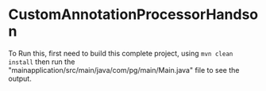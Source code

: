 # CustomAnnotationProcessorHandson
To Run this, first need to build this complete project, using `mvn clean install`
then run the "mainapplication/src/main/java/com/pg/main/Main.java" file  to see the output.

